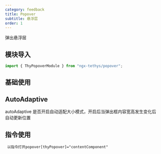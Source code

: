```yaml
---
category: feedback
title: Popover
subtitle: 悬浮层
order: 1
---
```


<alert>弹出悬浮层</alert>

## 模块导入
```ts
import { ThyPopoverModule } from "ngx-tethys/popover";
```
## 基础使用
<example name="thy-popover-basic-example" />  


## AutoAdaptive
autoAdaptive 是否开启自动适配大小模式，开启后当弹出框内容宽高发生变化后自动更新位置
<example name="thy-popover-auto-adaptive-example" />  


## 指令使用
```
 以指令打开popover[thyPopover]="contentComponent"
```
<example name="thy-popover-directive-example" />  
